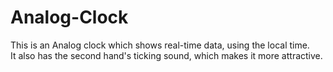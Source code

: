 # Analog-Clock
This is an Analog clock which shows real-time data, using the local time.
<br>It also has the second hand's ticking sound, which makes it more attractive.
